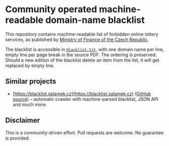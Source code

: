 # Community operated machine-readable domain-name blacklist

This repository contains machine-readable list of forbidden online lottery
services, as published by [Ministry of Finance of the Czech Republic](https://www.mfcr.cz/cs/soukromy-sektor/hazardni-hry/seznam-nepovolenych-internetovych-her).

The blacklist is accessible in
[`blacklist.txt`](https://csnog.github.io/MFCR-blacklist/blacklist.txt), with one domain name
per line, empty line per page break in the source PDF. The ordering is
preserved. Should a new edition of the blacklist delete an item from the list,
it will get replaced by empty line.

## Similar projects

  - [https://blacklist.salamek.cz](https://blacklist.salamek.cz) ([GitHub
    source](https://github.com/Salamek/blacklist)) – automatic crawler with
    machine-parsed blacklist, JSON API and much more.


## Disclaimer

This is a community-driven effort. Pull requests are welcome. No guarantee is
provided.
